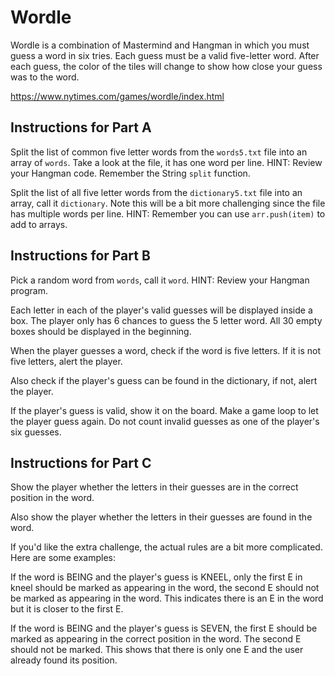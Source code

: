# Wordle

Wordle is a combination of Mastermind and Hangman in which you must guess a word in six tries. Each guess must be a valid five-letter word. After each guess, the color of the tiles will change to show how close your guess was to the word.

https://www.nytimes.com/games/wordle/index.html

## Instructions for Part A

Split the list of common five letter words from the `words5.txt` file into an array of `words`. Take a look at the file, it has one word per line. HINT: Review your Hangman code. Remember the String `split` function.

Split the list of all five letter words from the `dictionary5.txt` file into an array, call it `dictionary`. Note this will be a bit more challenging since the file has multiple words per line. HINT: Remember you can use `arr.push(item)` to add to arrays.

## Instructions for Part B

Pick a random word from `words`, call it `word`. HINT: Review your Hangman program.

Each letter in each of the player's valid guesses will be displayed inside a box. The player only has 6 chances to guess the 5 letter word. All 30 empty boxes should be displayed in the beginning.

When the player guesses a word, check if the word is five letters. If it is not five letters, alert the player.

Also check if the player's guess can be found in the dictionary, if not, alert the player.

If the player's guess is valid, show it on the board. Make a game loop to let the player guess again. Do not count invalid guesses as one of the player's six guesses.

## Instructions for Part C

Show the player whether the letters in their guesses are in the correct position in the word.

Also show the player whether the letters in their guesses are found in the word.

If you'd like the extra challenge, the actual rules are a bit more complicated. Here are some examples:

If the word is BEING and the player's guess is KNEEL, only the first E in kneel should be marked as appearing in the word, the second E should not be marked as appearing in the word. This indicates there is an E in the word but it is closer to the first E.

If the word is BEING and the player's guess is SEVEN, the first E should be marked as appearing in the correct position in the word. The second E should not be marked. This shows that there is only one E and the user already found its position.
